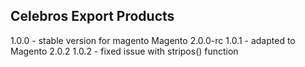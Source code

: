 Celebros Export Products
------------------------
1.0.0 - stable version for magento Magento 2.0.0-rc
1.0.1 - adapted to Magento 2.0.2
1.0.2 - fixed issue with stripos() function